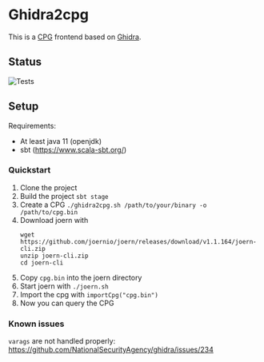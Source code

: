 
# Ghidra2cpg

This is a [CPG](https://docs.joern.io/code-property-graph/) frontend based on [Ghidra](https://ghidra-sre.org/). 
## Status

![Tests](https://github.com/joernio/ghidra2cpg/workflows/SBT%20tests/badge.svg)

## Setup

Requirements:
 - At least java 11 (openjdk)
 - sbt (https://www.scala-sbt.org/)

### Quickstart

1. Clone the project
2. Build the project `sbt stage`
3. Create a CPG `./ghidra2cpg.sh /path/to/your/binary -o /path/to/cpg.bin`
4. Download joern with
   ```
   wget https://github.com/joernio/joern/releases/download/v1.1.164/joern-cli.zip
   unzip joern-cli.zip
   cd joern-cli
   ```
5. Copy `cpg.bin` into the joern directory
6. Start joern with `./joern.sh`
7. Import the cpg with `importCpg("cpg.bin")`
8. Now you can query the CPG 

### Known issues
`varags` are not handled properly: https://github.com/NationalSecurityAgency/ghidra/issues/234

